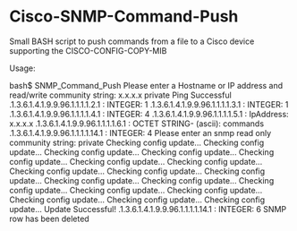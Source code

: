 # Cisco-SNMP-Command-Push
Small BASH script to push commands from a file to a Cisco device supporting the CISCO-CONFIG-COPY-MIB

Usage: 

bash$ SNMP_Command_Push
Please enter a Hostname or IP address and read/write community string: x.x.x.x private
Ping Successful
.1.3.6.1.4.1.9.9.96.1.1.1.1.2.1 : INTEGER: 1
.1.3.6.1.4.1.9.9.96.1.1.1.1.3.1 : INTEGER: 1
.1.3.6.1.4.1.9.9.96.1.1.1.1.4.1 : INTEGER: 4
.1.3.6.1.4.1.9.9.96.1.1.1.1.5.1 : IpAddress:    x.x.x.x
.1.3.6.1.4.1.9.9.96.1.1.1.1.6.1 : OCTET STRING- (ascii):        commands
.1.3.6.1.4.1.9.9.96.1.1.1.1.14.1 : INTEGER: 4
Please enter an snmp read only community string: private
Checking config update...
Checking config update...
Checking config update...
Checking config update...
Checking config update...
Checking config update...
Checking config update...
Checking config update...
Checking config update...
Checking config update...
Checking config update...
Checking config update...
Checking config update...
Checking config update...
Checking config update...
Checking config update...
Checking config update...
Checking config update...
Update Successful!
.1.3.6.1.4.1.9.9.96.1.1.1.1.14.1 : INTEGER: 6
SNMP row has been deleted
